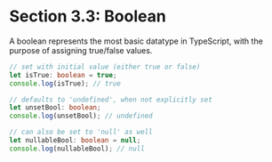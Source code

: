 # Section 3.3: Boolean

A boolean represents the most basic datatype in TypeScript, with the purpose of 
assigning true/false values.

```ts
// set with initial value (either true or false)
let isTrue: boolean = true;
console.log(isTrue); // true

// defaults to 'undefined', when not explicitly set
let unsetBool: boolean;
console.log(unsetBool); // undefined

// can also be set to 'null' as well
let nullableBool: boolean = null;
console.log(nullableBool); // null
```